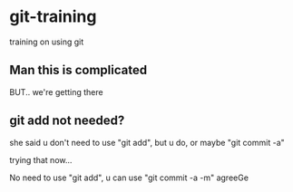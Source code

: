 # git-training

training on using git

## Man this is complicated

BUT.. we're getting there

## git add not needed?

she said u don't need to use "git add", but u do, or maybe "git commit -a"

trying that now...

No need to use "git add", u can use "git commit -a -m" agreeGe
